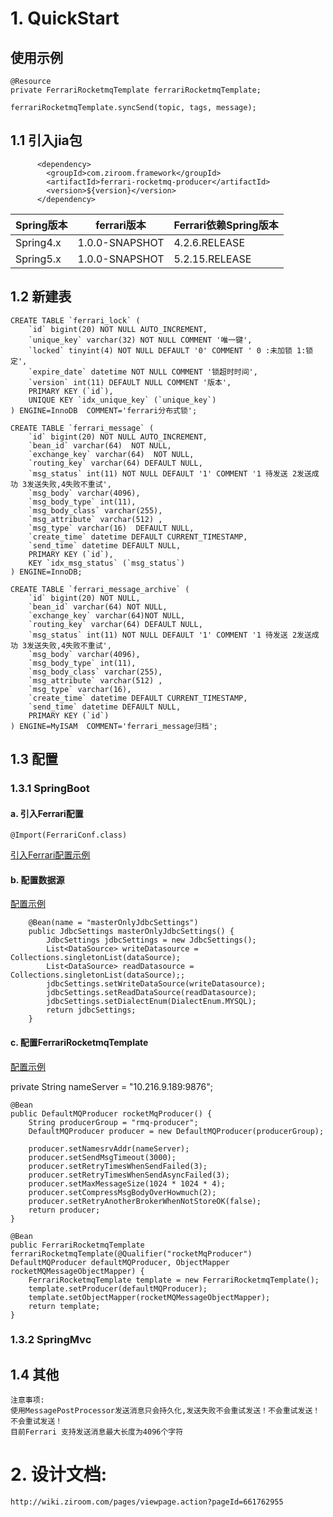 # 1. QuickStart

## 使用示例

    @Resource
    private FerrariRocketmqTemplate ferrariRocketmqTemplate;
    
    ferrariRocketmqTemplate.syncSend(topic, tags, message);

## 1.1 引入jia包

          <dependency>
            <groupId>com.ziroom.framework</groupId>
            <artifactId>ferrari-rocketmq-producer</artifactId>
            <version>${version}</version>
          </dependency>

|Spring版本|ferrari版本|Ferrari依赖Spring版本|
|----|----|----|
|Spring4.x|1.0.0-SNAPSHOT|4.2.6.RELEASE|
|Spring5.x|1.0.0-SNAPSHOT|5.2.15.RELEASE|

## 1.2 新建表

    CREATE TABLE `ferrari_lock` (
        `id` bigint(20) NOT NULL AUTO_INCREMENT,
        `unique_key` varchar(32) NOT NULL COMMENT '唯一键',
        `locked` tinyint(4) NOT NULL DEFAULT '0' COMMENT ' 0 :未加锁 1:锁定',
        `expire_date` datetime NOT NULL COMMENT '锁超时时间',
        `version` int(11) DEFAULT NULL COMMENT '版本',
        PRIMARY KEY (`id`),
        UNIQUE KEY `idx_unique_key` (`unique_key`)
    ) ENGINE=InnoDB  COMMENT='ferrari分布式锁';    

    CREATE TABLE `ferrari_message` (
        `id` bigint(20) NOT NULL AUTO_INCREMENT,
        `bean_id` varchar(64)  NOT NULL,
        `exchange_key` varchar(64)  NOT NULL,
        `routing_key` varchar(64) DEFAULT NULL,
        `msg_status` int(11) NOT NULL DEFAULT '1' COMMENT '1 待发送 2发送成功 3发送失败,4失败不重试',
        `msg_body` varchar(4096),
        `msg_body_type` int(11),
        `msg_body_class` varchar(255),
        `msg_attribute` varchar(512) ,
        `msg_type` varchar(16)  DEFAULT NULL,
        `create_time` datetime DEFAULT CURRENT_TIMESTAMP,
        `send_time` datetime DEFAULT NULL,
        PRIMARY KEY (`id`),
        KEY `idx_msg_status` (`msg_status`)
    ) ENGINE=InnoDB;
    
    CREATE TABLE `ferrari_message_archive` (
        `id` bigint(20) NOT NULL,
        `bean_id` varchar(64) NOT NULL,
        `exchange_key` varchar(64)NOT NULL,
        `routing_key` varchar(64) DEFAULT NULL,
        `msg_status` int(11) NOT NULL DEFAULT '1' COMMENT '1 待发送 2发送成功 3发送失败,4失败不重试',
        `msg_body` varchar(4096),
        `msg_body_type` int(11),
        `msg_body_class` varchar(255),
        `msg_attribute` varchar(512) ,
        `msg_type` varchar(16),
        `create_time` datetime DEFAULT CURRENT_TIMESTAMP,
        `send_time` datetime DEFAULT NULL,
        PRIMARY KEY (`id`)
    ) ENGINE=MyISAM  COMMENT='ferrari_message归档';

## 1.3 配置

### 1.3.1 SpringBoot

#### a. 引入Ferrari配置

    @Import(FerrariConf.class)

[引入Ferrari配置示例](https://gitlab.ziroom.com/rent-back/Ferrari/blob/master-4.0/ferrari-test/src/main/java/com/ziroom/ferrari/test/FerrariTestServer.java)

#### b. 配置数据源

[配置示例](https://gitlab.ziroom.com/rent-back/Ferrari/blob/master-4.0/ferrari-test/src/main/java/com/ziroom/ferrari/test/conf/TestConfig.java)

        @Bean(name = "masterOnlyJdbcSettings")
        public JdbcSettings masterOnlyJdbcSettings() {
            JdbcSettings jdbcSettings = new JdbcSettings();
            List<DataSource> writeDatasource = Collections.singletonList(dataSource);
            List<DataSource> readDatasource = Collections.singletonList(dataSource);;
            jdbcSettings.setWriteDataSource(writeDatasource);
            jdbcSettings.setReadDataSource(readDatasource);
            jdbcSettings.setDialectEnum(DialectEnum.MYSQL);
            return jdbcSettings;
        }

#### c. 配置FerrariRocketmqTemplate

[配置示例](https://gitlab.ziroom.com/rent-back/Ferrari/blob/master-4.0/ferrari-test/src/main/java/com/ziroom/ferrari/test/conf/TestConfig.java)

private String nameServer = "10.216.9.189:9876";

    @Bean
    public DefaultMQProducer rocketMqProducer() {
        String producerGroup = "rmq-producer";
        DefaultMQProducer producer = new DefaultMQProducer(producerGroup);

        producer.setNamesrvAddr(nameServer);
        producer.setSendMsgTimeout(3000);
        producer.setRetryTimesWhenSendFailed(3);
        producer.setRetryTimesWhenSendAsyncFailed(3);
        producer.setMaxMessageSize(1024 * 1024 * 4);
        producer.setCompressMsgBodyOverHowmuch(2);
        producer.setRetryAnotherBrokerWhenNotStoreOK(false);
        return producer;
    }

    @Bean
    public FerrariRocketmqTemplate ferrariRocketmqTemplate(@Qualifier("rocketMqProducer") DefaultMQProducer defaultMQProducer, ObjectMapper rocketMQMessageObjectMapper) {
        FerrariRocketmqTemplate template = new FerrariRocketmqTemplate();
        template.setProducer(defaultMQProducer);
        template.setObjectMapper(rocketMQMessageObjectMapper);
        return template;
    }

### 1.3.2 SpringMvc

## 1.4 其他

    注意事项:
    使用MessagePostProcessor发送消息只会持久化,发送失败不会重试发送！不会重试发送！不会重试发送！
    目前Ferrari 支持发送消息最大长度为4096个字符

# 2. 设计文档:

    http://wiki.ziroom.com/pages/viewpage.action?pageId=661762955